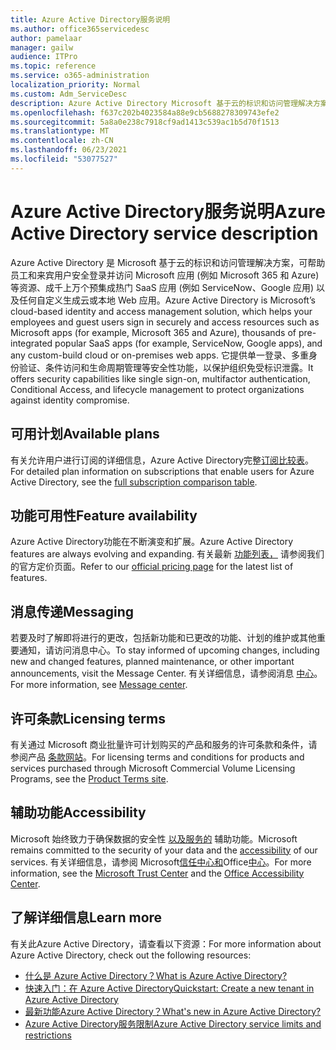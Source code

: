 ```yaml
---
title: Azure Active Directory服务说明
ms.author: office365servicedesc
author: pamelaar
manager: gailw
audience: ITPro
ms.topic: reference
ms.service: o365-administration
localization_priority: Normal
ms.custom: Adm_ServiceDesc
description: Azure Active Directory Microsoft 基于云的标识和访问管理解决方案，可帮助员工和来宾用户安全登录并访问资源。
ms.openlocfilehash: f637c202b4023584a88e9cb5688278309743efe2
ms.sourcegitcommit: 5a8a0e238c7918cf9ad1413c539ac1b5d70f1513
ms.translationtype: MT
ms.contentlocale: zh-CN
ms.lasthandoff: 06/23/2021
ms.locfileid: "53077527"
---
```

# <a name="azure-active-directory-service-description"></a><span data-ttu-id="158f1-103">Azure Active Directory服务说明</span><span class="sxs-lookup"><span data-stu-id="158f1-103">Azure Active Directory service description</span></span>

<span data-ttu-id="158f1-104">Azure Active Directory 是 Microsoft 基于云的标识和访问管理解决方案，可帮助员工和来宾用户安全登录并访问 Microsoft 应用 (例如 Microsoft 365 和 Azure) 等资源、成千上万个预集成热门 SaaS 应用 (例如 ServiceNow、Google 应用) 以及任何自定义生成云或本地 Web 应用。</span><span class="sxs-lookup"><span data-stu-id="158f1-104">Azure Active Directory is Microsoft’s cloud-based identity and access management solution, which helps your employees and guest users sign in securely and access resources such as Microsoft apps (for example, Microsoft 365 and Azure), thousands of pre-integrated popular SaaS apps (for example, ServiceNow, Google apps), and any custom-build cloud or on-premises web apps.</span></span> <span data-ttu-id="158f1-105">它提供单一登录、多重身份验证、条件访问和生命周期管理等安全性功能，以保护组织免受标识泄露。</span><span class="sxs-lookup"><span data-stu-id="158f1-105">It offers security capabilities like single sign-on, multifactor authentication, Conditional Access, and lifecycle management to protect organizations against identity compromise.</span></span>

## <a name="available-plans"></a><span data-ttu-id="158f1-106">可用计划</span><span class="sxs-lookup"><span data-stu-id="158f1-106">Available plans</span></span>

<span data-ttu-id="158f1-107">有关允许用户进行订阅的详细信息，Azure Active Directory完整[订阅比较表](https://go.microsoft.com/fwlink/?linkid=2139145)。</span><span class="sxs-lookup"><span data-stu-id="158f1-107">For detailed plan information on subscriptions that enable users for Azure Active Directory, see the [full subscription comparison table](https://go.microsoft.com/fwlink/?linkid=2139145).</span></span>

## <a name="feature-availability"></a><span data-ttu-id="158f1-108">功能可用性</span><span class="sxs-lookup"><span data-stu-id="158f1-108">Feature availability</span></span>

<span data-ttu-id="158f1-109">Azure Active Directory功能在不断演变和扩展。</span><span class="sxs-lookup"><span data-stu-id="158f1-109">Azure Active Directory features are always evolving and expanding.</span></span> <span data-ttu-id="158f1-110">有关最新 [功能列表，](https://www.microsoft.com/security/business/identity-access-management/azure-ad-pricing) 请参阅我们的官方定价页面。</span><span class="sxs-lookup"><span data-stu-id="158f1-110">Refer to our [official pricing page](https://www.microsoft.com/security/business/identity-access-management/azure-ad-pricing) for the latest list of features.</span></span>

## <a name="messaging"></a><span data-ttu-id="158f1-111">消息传递</span><span class="sxs-lookup"><span data-stu-id="158f1-111">Messaging</span></span>

<span data-ttu-id="158f1-112">若要及时了解即将进行的更改，包括新功能和已更改的功能、计划的维护或其他重要通知，请访问消息中心。</span><span class="sxs-lookup"><span data-stu-id="158f1-112">To stay informed of upcoming changes, including new and changed features, planned maintenance, or other important announcements, visit the Message Center.</span></span> <span data-ttu-id="158f1-113">有关详细信息，请参阅消息 [中心](/microsoft-365/admin/manage/message-center)。</span><span class="sxs-lookup"><span data-stu-id="158f1-113">For more information, see [Message center](/microsoft-365/admin/manage/message-center).</span></span>

## <a name="licensing-terms"></a><span data-ttu-id="158f1-114">许可条款</span><span class="sxs-lookup"><span data-stu-id="158f1-114">Licensing terms</span></span>

<span data-ttu-id="158f1-115">有关通过 Microsoft 商业批量许可计划购买的产品和服务的许可条款和条件，请参阅产品 [条款网站](https://www.microsoft.com/licensing/terms/)。</span><span class="sxs-lookup"><span data-stu-id="158f1-115">For licensing terms and conditions for products and services purchased through Microsoft Commercial Volume Licensing Programs, see the [Product Terms site](https://www.microsoft.com/licensing/terms/).</span></span>

## <a name="accessibility"></a><span data-ttu-id="158f1-116">辅助功能</span><span class="sxs-lookup"><span data-stu-id="158f1-116">Accessibility</span></span>

<span data-ttu-id="158f1-117">Microsoft 始终致力于确保数据的安全性 [以及服务的](https://www.microsoft.com/trust-center/compliance/accessibility) 辅助功能。</span><span class="sxs-lookup"><span data-stu-id="158f1-117">Microsoft remains committed to the security of your data and the [accessibility](https://www.microsoft.com/trust-center/compliance/accessibility) of our services.</span></span> <span data-ttu-id="158f1-118">有关详细信息，请参阅 Microsoft[信任中心和](https://www.microsoft.com/trust-center)Office[中心](https://support.office.com/article/ecab0fcf-d143-4fe8-a2ff-6cd596bddc6d)。</span><span class="sxs-lookup"><span data-stu-id="158f1-118">For more information, see the [Microsoft Trust Center](https://www.microsoft.com/trust-center) and the [Office Accessibility Center](https://support.office.com/article/ecab0fcf-d143-4fe8-a2ff-6cd596bddc6d).</span></span>

## <a name="learn-more"></a><span data-ttu-id="158f1-119">了解详细信息</span><span class="sxs-lookup"><span data-stu-id="158f1-119">Learn more</span></span>

<span data-ttu-id="158f1-120">有关此Azure Active Directory，请查看以下资源：</span><span class="sxs-lookup"><span data-stu-id="158f1-120">For more information about Azure Active Directory, check out the following resources:</span></span>

- [<span data-ttu-id="158f1-121">什么是 Azure Active Directory？</span><span class="sxs-lookup"><span data-stu-id="158f1-121">What is Azure Active Directory?</span></span>](/azure/active-directory/fundamentals/active-directory-whatis)
- [<span data-ttu-id="158f1-122">快速入门：在 Azure Active Directory</span><span class="sxs-lookup"><span data-stu-id="158f1-122">Quickstart: Create a new tenant in Azure Active Directory</span></span>](/azure/active-directory/fundamentals/active-directory-access-create-new-tenant)
- [<span data-ttu-id="158f1-123">最新功能Azure Active Directory？</span><span class="sxs-lookup"><span data-stu-id="158f1-123">What's new in Azure Active Directory?</span></span>](/azure/active-directory/fundamentals/whats-new)
- [<span data-ttu-id="158f1-124">Azure Active Directory服务限制</span><span class="sxs-lookup"><span data-stu-id="158f1-124">Azure Active Directory service limits and restrictions</span></span>](/azure/active-directory/enterprise-users/directory-service-limits-restrictions)
